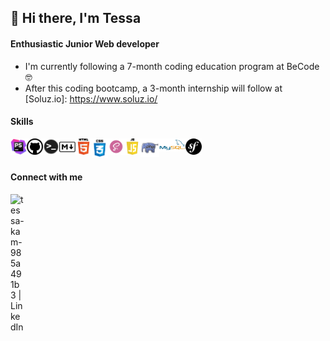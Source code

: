 ## 👋 Hi there, I'm Tessa 

#### Enthusiastic Junior Web developer 

- I'm currently following a 7-month coding education program at BeCode 🤓
- After this coding bootcamp, a 3-month internship will follow at [Soluz.io]: https://www.soluz.io/

#### Skills

<img align="left" alt="PHP Storm" width="26px" src="https://raw.githubusercontent.com/Tessakam/Tessakam/main/icons/PHPStorm.png?token=AQNV2FP2ODSJGAELPX3HQEC7WFAIA" />
<img align="left" alt="Github" width="26px" src="https://raw.githubusercontent.com/Tessakam/Tessakam/main/icons/Github.png?token=AQNV2FMGPMEULFCY5XXFO7K7WFBCO" />
<img align="left" alt="Terminal" width="26px" src="https://raw.githubusercontent.com/Tessakam/Tessakam/main/icons/Terminal.png?token=AQNV2FO73V4BEGNL5X6R4TK7WFBDS" />
<img align="left" alt="Markdown" width="26px" src="https://raw.githubusercontent.com/Tessakam/Tessakam/main/icons/Markdown.png?token=AQNV2FNM4RW4D2JWP55CVZS7WFBE2" />
<img align="left" alt="HTML" width="26px" src="https://raw.githubusercontent.com/Tessakam/Tessakam/main/icons/HTML.png?token=AQNV2FMQ472NEAI76H5MSDC7WFBHE" />
<img align="left" alt="CSS" width="26px" src="https://raw.githubusercontent.com/Tessakam/Tessakam/main/icons/CSS.png?token=AQNV2FM2MQLJCO5X2X2KHEC7WFBIK" />
<img align="left" alt="SASS" width="26px" src="https://raw.githubusercontent.com/Tessakam/Tessakam/main/icons/Sass.png?token=AQNV2FJYH3VYPJSIH7XL6VK7WFBJO" />
<img align="left" alt="JavaScript" width="26px" src="https://raw.githubusercontent.com/Tessakam/Tessakam/main/icons/Javascript.png?token=AQNV2FLL6Q7VFAARZL2XR2K7WFBKS" />
<img align="left" alt="PHP" width="30px" src="https://raw.githubusercontent.com/Tessakam/Tessakam/main/icons/PHP.png?token=AQNV2FIGLPJXYOW7HY2YXOK7WFBLY" />
<img align="left" alt="mySQL" width="42px" src="https://raw.githubusercontent.com/Tessakam/Tessakam/main/icons/mySQL.png?token=AQNV2FPHZSFWTUEMRCNW6J27WFBM2" />
<img align="left" alt="Symfony" width="26px" src="https://raw.githubusercontent.com/Tessakam/Tessakam/main/icons/Symfony.png?token=AQNV2FLPCKE6GGVDCZ3JB5S7WFBNY" />

<br />
<br />

#### Connect with me

[<img align="left" alt="tessa-kam-985a491b3 | LinkedIn" width="22px" src="https://cdn.jsdelivr.net/npm/simple-icons@v3/icons/linkedin.svg" />][linkedin]

</details>

[linkedin]: https://www.linkedin.com/in/tessa-kam-985a491b3


<!--#### Software skills
<img align="left" alt="Office" width="40px" src="https://raw.githubusercontent.com/Tessakam/Tessakam/main/icons/unused/Office.png" />
<img align="left" alt="SAP" width="60px" src="https://raw.githubusercontent.com/Tessakam/Tessakam/main/icons/unused/SAP.png" />
<img align="left" alt="SAP BO" width="70px" src="https://raw.githubusercontent.com/Tessakam/Tessakam/main/icons/unused/SAP%20BO.png" />
<img align="left" alt="Salesforce" width="70px" src="https://raw.githubusercontent.com/Tessakam/Tessakam/main/icons/unused/Salesforce.png" />

